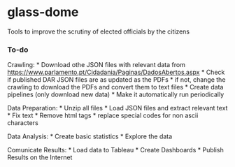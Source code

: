 # glass-dome
Tools to improve the scrutiny of elected officials by the citizens

### To-do

Crawling:
    * Download othe JSON files with relevant data from https://www.parlamento.pt/Cidadania/Paginas/DadosAbertos.aspx
    * Check if published DAR JSON files are as updated as the PDFs
        * if not, change the crawling to download the PDFs and convert them to text files
    * Create data pipelines (only download new data)
    * Make it automatically run periodically

Data Preparation:
    * Unzip all files
    * Load JSON files and extract relevant text
    * Fix text 
        * Remove html tags
        * replace special codes for non ascii characters

Data Analysis:
    * Create basic statistics
    * Explore the data

Comunicate Results:
    * Load data to Tableau
    * Create Dashboards
    * Publish Results on the Internet
